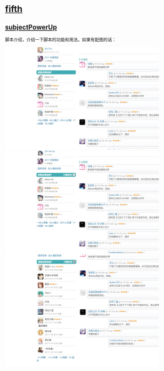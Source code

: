# [fifth](https://bgm.tv/user/fifth)

## [subjectPowerUp](subjectPowerUp.user.js?raw=true)

脚本介绍，介绍一下脚本的功能和用法。如果有配图的话：

![没有装的样子](images/subjectPowerUp_old.png)
![装上后的样子](images/subjectPowerUp_new.png)
![点击后的样子](images/subjectPowerUp_new_clicked.png)
